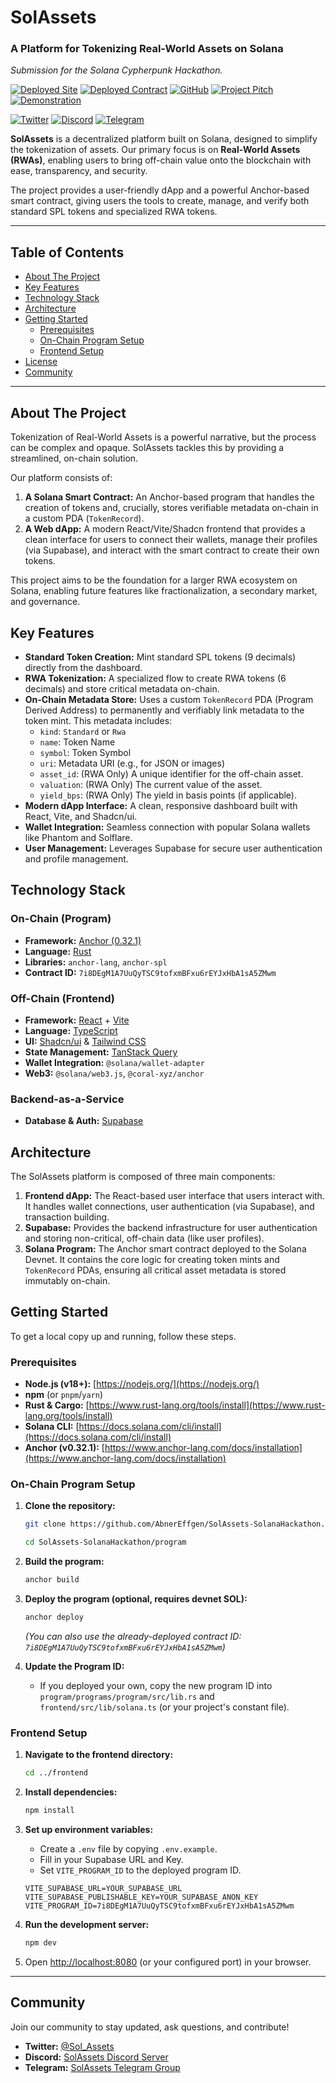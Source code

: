 # SolAssets
### A Platform for Tokenizing Real-World Assets on Solana

*Submission for the Solana Cypherpunk Hackathon.*

[![Deployed Site](https://img.shields.io/badge/Visit-Website-blue?style=for-the-badge&logo=vercel)](https://sol-assets-solana-hackathon-zhtg.vercel.app/)
[![Deployed Contract](https://img.shields.io/badge/View_Contract-Devnet-purple?style=for-the-badge&logo=solana)](https://solscan.io/account/7i8DEgM1A7UuQyTSC9tofxmBFxu6rEYJxHbA1sA5ZMwm?cluster=devnet)
[![GitHub](https://img.shields.io/badge/View-GitHub-black?style=for-the-badge&logo=github)](https://github.com/AbnerEffgen/SolAssets-SolanaHackathon)
[![Project Pitch](https://img.shields.io/badge/Project-Pitch-red?style=for-the-badge&logo=youtube)](https://youtu.be/ivpEU7tbcZg)
[![Demonstration](https://img.shields.io/badge/dApp_Demonstration-red?style=for-the-badge&logo=youtube)](https://www.youtube.com/)

[![Twitter](https://img.shields.io/badge/Follow-Twitter-blue?style=for-the-badge&logo=x)](https://x.com/Sol_Assets)
[![Discord](https://img.shields.io/badge/Join-Discord-7289DA?style=for-the-badge&logo=discord)](https://discord.gg/pZzcwDe56H)
[![Telegram](https://img.shields.io/badge/Join-Telegram-2CA5E0?style=for-the-badge&logo=telegram)](https://t.me/+_ek3UETcpXlhMTdh)

**SolAssets** is a decentralized platform built on Solana, designed to simplify the tokenization of assets. Our primary focus is on **Real-World Assets (RWAs)**, enabling users to bring off-chain value onto the blockchain with ease, transparency, and security.

The project provides a user-friendly dApp and a powerful Anchor-based smart contract, giving users the tools to create, manage, and verify both standard SPL tokens and specialized RWA tokens.

---

## Table of Contents

- [About The Project](#-about-the-project)
- [Key Features](#-key-features)
- [Technology Stack](#️-technology-stack)
- [Architecture](#-architecture)
- [Getting Started](#-getting-started)
  - [Prerequisites](#prerequisites)
  - [On-Chain Program Setup](#on-chain-program-setup)
  - [Frontend Setup](#frontend-setup)
- [License](#-license)
- [Community](#-community)

---

## About The Project

Tokenization of Real-World Assets is a powerful narrative, but the process can be complex and opaque. SolAssets tackles this by providing a streamlined, on-chain solution.

Our platform consists of:
1.  **A Solana Smart Contract:** An Anchor-based program that handles the creation of tokens and, crucially, stores verifiable metadata on-chain in a custom PDA (`TokenRecord`).
2.  **A Web dApp:** A modern React/Vite/Shadcn frontend that provides a clean interface for users to connect their wallets, manage their profiles (via Supabase), and interact with the smart contract to create their own tokens.

This project aims to be the foundation for a larger RWA ecosystem on Solana, enabling future features like fractionalization, a secondary market, and governance.

## Key Features

* **Standard Token Creation:** Mint standard SPL tokens (9 decimals) directly from the dashboard.
* **RWA Tokenization:** A specialized flow to create RWA tokens (6 decimals) and store critical metadata on-chain.
* **On-Chain Metadata Store:** Uses a custom `TokenRecord` PDA (Program Derived Address) to permanently and verifiably link metadata to the token mint. This metadata includes:
    * `kind`: `Standard` or `Rwa`
    * `name`: Token Name
    * `symbol`: Token Symbol
    * `uri`: Metadata URI (e.g., for JSON or images)
    * `asset_id`: (RWA Only) A unique identifier for the off-chain asset.
    * `valuation`: (RWA Only) The current value of the asset.
    * `yield_bps`: (RWA Only) The yield in basis points (if applicable).
* **Modern dApp Interface:** A clean, responsive dashboard built with React, Vite, and Shadcn/ui.
* **Wallet Integration:** Seamless connection with popular Solana wallets like Phantom and Solflare.
* **User Management:** Leverages Supabase for secure user authentication and profile management.

## Technology Stack

### On-Chain (Program)

* **Framework:** [Anchor (0.32.1)](https://www.anchor-lang.com/)
* **Language:** [Rust](https://www.rust-lang.org/)
* **Libraries:** `anchor-lang`, `anchor-spl`
* **Contract ID:** `7i8DEgM1A7UuQyTSC9tofxmBFxu6rEYJxHbA1sA5ZMwm`

### Off-Chain (Frontend)

* **Framework:** [React](https://react.dev/) + [Vite](https://vitejs.dev/)
* **Language:** [TypeScript](https://www.typescriptlang.org/)
* **UI:** [Shadcn/ui](https://ui.shadcn.com/) & [Tailwind CSS](https://tailwindcss.com/)
* **State Management:** [TanStack Query](https://tanstack.com/query/latest)
* **Wallet Integration:** `@solana/wallet-adapter`
* **Web3:** `@solana/web3.js`, `@coral-xyz/anchor`

### Backend-as-a-Service

* **Database & Auth:** [Supabase](https://supabase.com/)

## Architecture

The SolAssets platform is composed of three main components:

1.  **Frontend dApp:** The React-based user interface that users interact with. It handles wallet connections, user authentication (via Supabase), and transaction building.
2.  **Supabase:** Provides the backend infrastructure for user authentication and storing non-critical, off-chain data (like user profiles).
3.  **Solana Program:** The Anchor smart contract deployed to the Solana Devnet. It contains the core logic for creating token mints and `TokenRecord` PDAs, ensuring all critical asset metadata is stored immutably on-chain.

## Getting Started

To get a local copy up and running, follow these steps.

### Prerequisites

* **Node.js (v18+):** [https://nodejs.org/](https://nodejs.org/)
* **npm** (or `pnpm`/`yarn`)
* **Rust & Cargo:** [https://www.rust-lang.org/tools/install](https://www.rust-lang.org/tools/install)
* **Solana CLI:** [https://docs.solana.com/cli/install](https://docs.solana.com/cli/install)
* **Anchor (v0.32.1):** [https://www.anchor-lang.com/docs/installation](https://www.anchor-lang.com/docs/installation)

### On-Chain Program Setup

1.  **Clone the repository:**
    ```sh
    git clone https://github.com/AbnerEffgen/SolAssets-SolanaHackathon.git

    cd SolAssets-SolanaHackathon/program
    ```

2.  **Build the program:**
    ```sh
    anchor build
    ```
    
3.  **Deploy the program (optional, requires devnet SOL):**
    ```sh
    anchor deploy
    ```
    *(You can also use the already-deployed contract ID: `7i8DEgM1A7UuQyTSC9tofxmBFxu6rEYJxHbA1sA5ZMwm`)*
    
4.  **Update the Program ID:**
    * If you deployed your own, copy the new program ID into `program/programs/program/src/lib.rs` and `frontend/src/lib/solana.ts` (or your project's constant file).

### Frontend Setup

1.  **Navigate to the frontend directory:**
    ```sh
    cd ../frontend
    ```

2.  **Install dependencies:**
    ```sh
    npm install
    ```
    
3.  **Set up environment variables:**
    * Create a `.env` file by copying `.env.example`.
    * Fill in your Supabase URL and Key.
    * Set `VITE_PROGRAM_ID` to the deployed program ID.
    ```env
    VITE_SUPABASE_URL=YOUR_SUPABASE_URL
    VITE_SUPABASE_PUBLISHABLE_KEY=YOUR_SUPABASE_ANON_KEY
    VITE_PROGRAM_ID=7i8DEgM1A7UuQyTSC9tofxmBFxu6rEYJxHbA1sA5ZMwm
    ```
    
4.  **Run the development server:**
    ```sh
    npm dev
    ```
    
5.  Open [http://localhost:8080](http://localhost:8080) (or your configured port) in your browser.

---

## Community

Join our community to stay updated, ask questions, and contribute!

* **Twitter:** [@Sol_Assets](https://x.com/Sol_Assets)
* **Discord:** [SolAssets Discord Server](https://discord.gg/pZzcwDe56H)
* **Telegram:** [SolAssets Telegram Group](https://t.me/+_ek3UETcpXlhMTdh)

